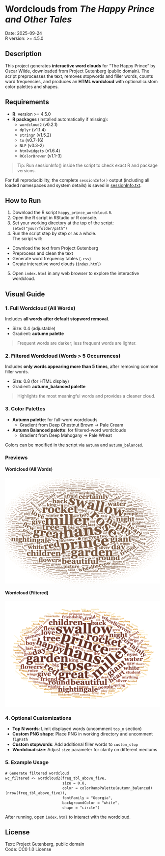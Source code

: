 # Wordclouds from *The Happy Prince and Other Tales*

Date: 2025-09-24  
R version: >= 4.5.0

## Description
This project generates **interactive word clouds** for “The Happy Prince” by Oscar Wilde, downloaded from Project Gutenberg (public domain).
The script preprocesses the text, removes stopwords and filler words, counts word frequencies, and produces an **HTML wordcloud** with optional custom color palettes and shapes.

## Requirements
- **R**: version >= 4.5.0
- **R packages** (installed automatically if missing):
   - `wordcloud2` (v0.2.1)
   - `dplyr` (v1.1.4)
   - `stringr` (v1.5.2)
   - `tm` (v0.7-16)
   - `NLP` (v0.3-2)
   - `htmlwidgets` (v1.6.4)
   - `RColorBrewer` (v1.1-3)
> Tip: Run sessionInfo() inside the script to check exact R and package versions.
 
For full reproducibility, the complete `sessionInfo()` output (including all loaded namespaces and system details) is saved in [sessionInfo.txt](sessionInfo.txt).

## How to Run
1. Download the R script `happy_prince_wordcloud.R`.
2. Open the R script in RStudio or R console.
3. Set your working directory at the top of the script: `setwd("your/folder/path")`
4. Run the script step by step or as a whole.  
   The script will:
- Download the text from Project Gutenberg
- Preprocess and clean the text
- Generate word frequency tables (`.csv`)
- Create interactive word clouds (`index.html`)
5. Open `index.html` in any web browser to explore the interactive wordcloud.

## Visual Guide
### 1. Full Wordcloud (All Words)    
Includes **all words after default stopword removal**.
- Size: 0.4 (adjustable)
- Gradient: **autumn palette**
> Frequent words are darker; less frequent words are lighter.

### 2. Filtered Wordcloud (Words > 5 Occurrences)  
Includes **only words appearing more than 5 times**, after removing common filler words.
- Size: 0.8 (for HTML display)
- Gradient: **autumn_balanced palette**
> Highlights the most meaningful words and provides a cleaner cloud.

### 3. Color Palettes  
- **Autumn palette**: for full-word wordclouds
   - Gradient from Deep Chestnut Brown → Pale Cream
- **Autumn Balanced palette**: for filtered-word wordclouds
   - Gradient from Deep Mahogany → Pale Wheat  

Colors can be modified in the script via `autumn` and `autumn_balanced`.

### Previews

#### Wordcloud (All Words)
![All words](images/wordcloud_all.png)

#### Wordcloud (Filtered)
![Filtered words](images/wordcloud_filtered.png)

### 4. Optional Customizations  
- **Top N words**: Limit displayed words (uncomment `top_n` section)
- **Custom PNG shape**: Place PNG in working directory and uncomment `figPath`
- **Custom stopwords**: Add additional filler words to `custom_stop`
- **Wordcloud size**: Adjust `size` parameter for clarity on different mediums

### 5. Example Usage  
```
# Generate filtered wordcloud
wc_filtered <- wordcloud2(freq_tbl_above_five, 
                          size = 0.8,
                          color = colorRampPalette(autumn_balanced)(nrow(freq_tbl_above_five)),
                          fontFamily = "Georgia",
                          backgroundColor = "white",
                          shape = "circle")
```    
After running, open `index.html` to interact with the wordcloud.

## License  
Text: Project Gutenberg, public domain  
Code: CC0 1.0 License



